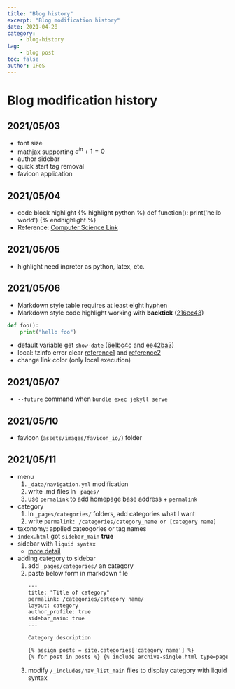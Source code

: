```yaml
---
title: "Blog history"
excerpt: "Blog modification history"
date: 2021-04-28
category:
    - blog-history
tag:
    - blog post
toc: false
author: 1FeS
---
```


# Blog modification history
## 2021/05/03
- font size
- mathjax supporting
$e^{i \pi} + 1 = 0$
- author sidebar
- quick start tag removal
- favicon application
  
## 2021/05/04
- code block highlight
{% highlight python %}
def function():
    print('hello world')
{% endhighlight %}
- Reference: [Computer Science Link](https://kjaer.io/notes/)

## 2021/05/05
- highlight need inpreter as python, latex, etc.

## 2021/05/06
- Markdown style table requires at least eight hyphen
- Markdown style code highlight working with **backtick** ([216ec43](bb0ae94b3287132122ee8737a5a0badf790dd6ab))
```python
def foo():
    print("hello foo")
```
- default variable get `show-date` ([6e1bc4c](6e1bc4c1b971dfc6f01e1ee555af5690d47141e8) and [ee42ba3](ee42ba338efc2441b57f2ae80e7ce9aaa24d6bd8))
- local: tzinfo error clear [reference1](https://jennysgap.tistory.com/entry/Github-Pages-04-%ED%83%80%EC%9E%84%EC%A1%B4-%EA%B4%80%EB%A6%AC) and [reference2](https://jekyllrb.com/docs/installation/windows/)
- change link color (only local execution)

## 2021/05/07
- `--future` command when `bundle exec jekyll serve`

## 2021/05/10
- favicon (`assets/images/favicon_io/`) folder

## 2021/05/11
- menu
    1. `_data/navigation.yml` modification
    2. write .md files in `_pages/`
    3. use `permalink` to add homepage base address + `permalink`
- category
    1. In `_pages/categories/` folders, add categories what I want
    2. write `permalink: /categories/category_name or [category name]`
- taxonomy: applied cateogories or tag names
- `index.html` got `sidebar_main` **true**
- sidebar with `liquid syntax` 
    - [more detail](https://shopify.github.io/liquid/)
- adding category to sidebar
    1. add `_pages/categories/` an category
    2. paste below form in markdown file
        ``` html
        ---
        title: "Title of category"
        permalink: /categories/category name/
        layout: category
        author_profile: true
        sidebar_main: true
        ---

        Category description

        {% assign posts = site.categories['category name'] %}
        {% for post in posts %} {% include archive-single.html type=page.entries_layout %} {% endfor %}
        ```
    3. modify `/_includes/nav_list_main` files to display category with liquid syntax